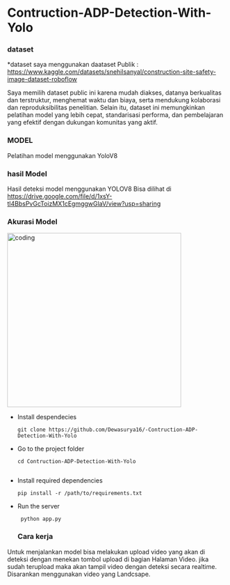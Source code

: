 # Contruction-ADP-Detection-With-Yolo

### dataset
*dataset saya menggunakan daataset Publik : https://www.kaggle.com/datasets/snehilsanyal/construction-site-safety-image-dataset-roboflow

Saya memilih dataset public ini karena mudah diakses, datanya berkualitas dan terstruktur, menghemat waktu dan biaya, serta mendukung kolaborasi dan reproduksibilitas penelitian. Selain itu, dataset ini memungkinkan pelatihan model yang lebih cepat, standarisasi performa, dan pembelajaran yang efektif dengan dukungan komunitas yang aktif.

### MODEL
Pelatihan model menggunakan YoloV8

### hasil Model
Hasil deteksi model menggunakan YOLOV8 Bisa dilihat di https://drive.google.com/file/d/1xsY-tl4BbsPvGcToizMX1cEgmggwGlaV/view?usp=sharing
  

  
### Akurasi Model
<img align ="Center" alt="coding" width="400"   src="https://github.com/Dewasurya16/wowok/blob/master/Screenshot_2.png">

- Install despendecies 
    ```terminal 
    git clone https://github.com/Dewasurya16/-Contruction-ADP-Detection-With-Yolo
    ```

- Go to the project folder

    ```Terminal
    cd Contruction-ADP-Detection-With-Yolo


- Install required dependencies

    ```Terminal 
    pip install -r /path/to/requirements.txt
    ```
- Run the server

    
    ```Terminal
     python app.py
    ```

  ### Cara kerja
Untuk menjalankan model bisa melakukan upload video yang akan di deteksi dengan menekan tombol upload di bagian Halaman Video. jika sudah terupload maka akan tampil video dengan deteksi secara realtime. Disarankan menggunakan video yang Landcsape.
